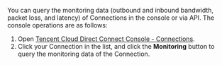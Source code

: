 You can query the monitoring data (outbound and inbound bandwidth, packet loss, and latency) of Connections in the console or via API. The console operations are as follows:
1. Open [Tencent Cloud Direct Connect Console - Connections](https://console.cloud.tencent.com/dc/dc).
2. Click your Connection in the list, and click the **Monitoring** button to query the monitoring data of the Connection.
